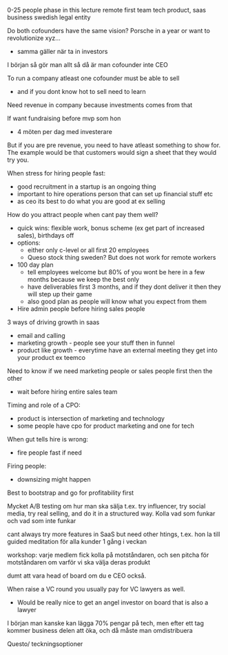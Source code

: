 
0-25 people phase in this lecture
remote first team
tech product, saas business
swedish legal entity


Do both cofounders have the same vision? Porsche in a year or want to revolutionize xyz...
- samma gäller när ta in investors

I början så gör man allt så då är man cofounder inte CEO

To run a company atleast one cofounder must be able to sell
- and if you dont know hot to sell need to learn

Need revenue in company because investments comes from that

If want fundraising before mvp som hon
- 4 möten per dag med investerare

But if you are pre revenue, you need to have atleast something to show for. 
The example would be that customers would sign a sheet that they would try you.


When stress for hiring people fast:
- good recruitment in a startup is an ongoing thing
- important to hire operations person that can set up financial stuff etc
- as ceo its best to do what you are good at ex selling

How do you attract people when cant pay them well?
- quick wins: flexible work, bonus scheme (ex get part of increased sales), birthdays off
- options:
	- either only c-level or all first 20 employees
	- Queso stock thing sweden? But does not work for remote workers
- 100 day plan
	- tell employees welcome but 80% of you wont be here in a few months because we keep the best only
	- have deliverables first 3 months, and if they dont deliver it then they will step up their game
	- also good plan as people will know what you expect from them
- Hire admin people before hiring sales people

3 ways of driving growth in saas
- email and calling
- marketing growth - people see your stuff then in funnel
- product like growth - everytime have an external meeting they get into your product ex teemco

Need to know if we need marketing people or sales people first then the other
- wait before hiring entire sales team

Timing and role of a CPO:
- product is intersection of marketing and technology
- some people have cpo for product marketing and one for tech

When gut tells hire is wrong:
- fire people fast if need

Firing people:
- downsizing might happen

Best to bootstrap and go for profitability first

Mycket A/B testing om hur man ska sälja t.ex. try influencer, try social media, try real selling, and do it in a structured way. Kolla vad som funkar och vad som inte funkar

cant always try more features in SaaS but need other htings, t.ex. hon la till guided meditation för alla kunder 1 gång i veckan

workshop: varje medlem fick kolla på motståndaren, och sen pitcha för motståndaren om varför vi ska välja deras produkt

dumt att vara head of board om du e CEO också.

When raise a VC round you usually pay for VC lawyers as well.
- Would be really nice to get an angel investor on board that is also a lawyer


I början man kanske kan lägga 70% pengar på tech, men efter ett tag kommer business delen att öka, och då måste man omdistribuera

Questo/ teckningsoptioner



